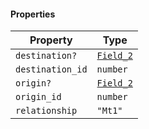 #### Properties

| Property                                     | Type                               |
| -------------------------------------------- | ---------------------------------- |
| <a id="destination"></a> `destination?`      | [`Field_2`](./api_html/Field_2.md) |
| <a id="destination_id"></a> `destination_id` | `number`                           |
| <a id="origin"></a> `origin?`                | [`Field_2`](./api_html/Field_2.md) |
| <a id="origin_id"></a> `origin_id`           | `number`                           |
| <a id="relationship"></a> `relationship`     | `"Mt1"`                            |
